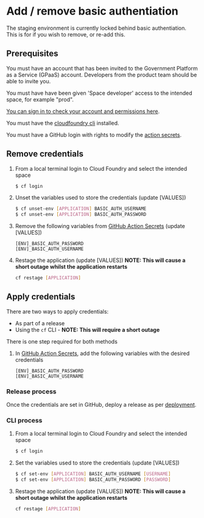 # Add / remove basic authentiation

The staging environment is currently locked behind basic authentiation. This is for if you wish to remove, or re-add this.

## Prerequisites

You must have an account that has been invited to the Government Platform as a Service (GPaaS) account. Developers from the product team should be able to invite you.

You must have have been given 'Space developer' access to the intended space, for example "prod".

[You can sign in to check your account and permissions here](https://admin.london.cloud.service.gov.uk).

You must have the [cloudfoundry cli](https://github.com/cloudfoundry/cli) installed.

You must have a GitHub login with rights to modify the [action secrets](https://github.com/businessandtrade-partners/regulated-professions-register/settings/secrets/actions).

## Remove credentials

1. From a local terminal login to Cloud Foundry and select the intended space

   ```bash
   $ cf login
   ```

1. Unset the variables used to store the credentials (update [VALUES])

   ```bash
   $ cf unset-env [APPLICATION] BASIC_AUTH_USERNAME
   $ cf unset-env [APPLICATION] BASIC_AUTH_PASSWORD
   ```

1. Remove the following variables from [GitHub Action Secrets](https://github.com/businessandtrade-partners/regulated-professions-register/settings/secrets/actions) (update [VALUES])

   ```
   [ENV]_BASIC_AUTH_PASSWORD
   [ENV]_BASIC_AUTH_USERNAME
   ```

1. Restage the application (update [VALUES]) **NOTE: This will cause a short outage whilst the application restarts**

   ```bash
   cf restage [APPLICATION]
   ```

## Apply credentials

There are two ways to apply credentials:

- As part of a release
- Using the `cf` CLI - **NOTE: This will require a short outage**

There is one step required for both methods

1. In [GitHub Action Secrets](https://github.com/businessandtrade-partners/regulated-professions-register/settings/secrets/actions), add the following variables with the desired credentials

   ```
   [ENV]_BASIC_AUTH_PASSWORD
   [ENV]_BASIC_AUTH_USERNAME
   ```

### Release process

Once the credentials are set in GitHub, deploy a release as per [deployment](./deployment.md).

### CLI process

1. From a local terminal login to Cloud Foundry and select the intended space

   ```bash
   $ cf login
   ```

1. Set the variables used to store the credentials (update [VALUES])

   ```bash
   $ cf set-env [APPLICATION] BASIC_AUTH_USERNAME [USERNAME]
   $ cf set-env [APPLICATION] BASIC_AUTH_PASSWORD [PASSWORD]
   ```

1. Restage the application (update [VALUES]) **NOTE: This will cause a short outage whilst the application restarts**

   ```bash
   cf restage [APPLICATION]
   ```
